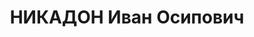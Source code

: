 ---
title: НИКАДОН Иван Осипович
description: "Род. в 1897, Башкирия, г. Уфа, русский. Проживал: Челябинская обл.,\
  \ ст. Троицк. Троицкий эксплуатационный район, заместитель начальника \n  01.10.1933\
  \ – подписка о невыезде"
---